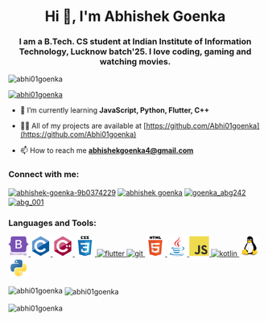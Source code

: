 <h1 align="center">Hi 👋, I'm Abhishek Goenka</h1>
<h3 align="center">I am a B.Tech. CS student at Indian Institute of Information Technology, Lucknow batch'25. I love coding, gaming and watching movies.</h3>

<p align="left"> <img src="https://komarev.com/ghpvc/?username=abhi01goenka&label=Profile%20views&color=0e75b6&style=flat" alt="abhi01goenka" /> </p>

<p align="left"> <a href="https://github.com/ryo-ma/github-profile-trophy"><img src="https://github-profile-trophy.vercel.app/?username=abhi01goenka" alt="abhi01goenka" /></a> </p>

- 🌱 I’m currently learning **JavaScript, Python, Flutter, C++**

- 👨‍💻 All of my projects are available at [https://github.com/Abhi01goenka](https://github.com/Abhi01goenka)

- 📫 How to reach me **abhishekgoenka4@gmail.com**

<h3 align="left">Connect with me:</h3>
<p align="left">
<a href="https://linkedin.com/in/abhishek-goenka-9b0374229" target="blank"><img align="center" src="https://raw.githubusercontent.com/rahuldkjain/github-profile-readme-generator/master/src/images/icons/Social/linked-in-alt.svg" alt="abhishek-goenka-9b0374229" height="30" width="40" /></a>
<a href="https://fb.com/abhishek goenka" target="blank"><img align="center" src="https://raw.githubusercontent.com/rahuldkjain/github-profile-readme-generator/master/src/images/icons/Social/facebook.svg" alt="abhishek goenka" height="30" width="40" /></a>
<a href="https://instagram.com/goenka_abg242" target="blank"><img align="center" src="https://raw.githubusercontent.com/rahuldkjain/github-profile-readme-generator/master/src/images/icons/Social/instagram.svg" alt="goenka_abg242" height="30" width="40" /></a>
<a href="https://www.hackerrank.com/abg_001" target="blank"><img align="center" src="https://raw.githubusercontent.com/rahuldkjain/github-profile-readme-generator/master/src/images/icons/Social/hackerrank.svg" alt="abg_001" height="30" width="40" /></a>
</p>

<h3 align="left">Languages and Tools:</h3>
<p align="left"> <a href="https://getbootstrap.com" target="_blank" rel="noreferrer"> <img src="https://raw.githubusercontent.com/devicons/devicon/master/icons/bootstrap/bootstrap-plain-wordmark.svg" alt="bootstrap" width="40" height="40"/> </a> <a href="https://www.cprogramming.com/" target="_blank" rel="noreferrer"> <img src="https://raw.githubusercontent.com/devicons/devicon/master/icons/c/c-original.svg" alt="c" width="40" height="40"/> </a> <a href="https://www.w3schools.com/cpp/" target="_blank" rel="noreferrer"> <img src="https://raw.githubusercontent.com/devicons/devicon/master/icons/cplusplus/cplusplus-original.svg" alt="cplusplus" width="40" height="40"/> </a> <a href="https://www.w3schools.com/css/" target="_blank" rel="noreferrer"> <img src="https://raw.githubusercontent.com/devicons/devicon/master/icons/css3/css3-original-wordmark.svg" alt="css3" width="40" height="40"/> </a> <a href="https://flutter.dev" target="_blank" rel="noreferrer"> <img src="https://www.vectorlogo.zone/logos/flutterio/flutterio-icon.svg" alt="flutter" width="40" height="40"/> </a> <a href="https://git-scm.com/" target="_blank" rel="noreferrer"> <img src="https://www.vectorlogo.zone/logos/git-scm/git-scm-icon.svg" alt="git" width="40" height="40"/> </a> <a href="https://www.w3.org/html/" target="_blank" rel="noreferrer"> <img src="https://raw.githubusercontent.com/devicons/devicon/master/icons/html5/html5-original-wordmark.svg" alt="html5" width="40" height="40"/> </a> <a href="https://www.java.com" target="_blank" rel="noreferrer"> <img src="https://raw.githubusercontent.com/devicons/devicon/master/icons/java/java-original.svg" alt="java" width="40" height="40"/> </a> <a href="https://developer.mozilla.org/en-US/docs/Web/JavaScript" target="_blank" rel="noreferrer"> <img src="https://raw.githubusercontent.com/devicons/devicon/master/icons/javascript/javascript-original.svg" alt="javascript" width="40" height="40"/> </a> <a href="https://kotlinlang.org" target="_blank" rel="noreferrer"> <img src="https://www.vectorlogo.zone/logos/kotlinlang/kotlinlang-icon.svg" alt="kotlin" width="40" height="40"/> </a> <a href="https://www.linux.org/" target="_blank" rel="noreferrer"> <img src="https://raw.githubusercontent.com/devicons/devicon/master/icons/linux/linux-original.svg" alt="linux" width="40" height="40"/> </a> <a href="https://www.python.org" target="_blank" rel="noreferrer"> <img src="https://raw.githubusercontent.com/devicons/devicon/master/icons/python/python-original.svg" alt="python" width="40" height="40"/> </a> </p>

<p><img align="left" src="https://github-readme-stats.vercel.app/api/top-langs?username=abhi01goenka&show_icons=true&locale=en&layout=compact" alt="abhi01goenka" /></p>

<p>&nbsp;<img align="center" src="https://github-readme-stats.vercel.app/api?username=abhi01goenka&show_icons=true&locale=en" alt="abhi01goenka" /></p>

<p><img align="center" src="https://github-readme-streak-stats.herokuapp.com/?user=abhi01goenka&" alt="abhi01goenka" /></p>
